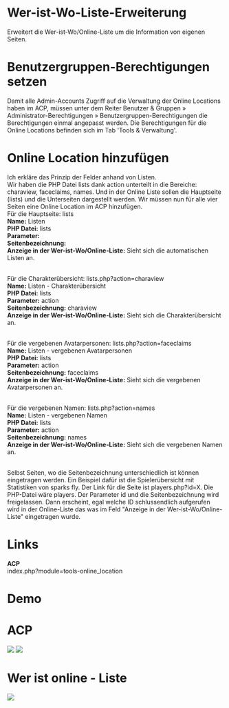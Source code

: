 # Wer-ist-Wo-Liste-Erweiterung
Erweitert die Wer-ist-Wo/Online-Liste um die Information von eigenen Seiten.

# Benutzergruppen-Berechtigungen setzen
Damit alle Admin-Accounts Zugriff auf die Verwaltung der Online Locations haben im ACP, müssen unter dem Reiter Benutzer & Gruppen » Administrator-Berechtigungen » Benutzergruppen-Berechtigungen die Berechtigungen einmal angepasst werden. Die Berechtigungen für die Online Locations befinden sich im Tab 'Tools & Verwaltung'.

# Online Location hinzufügen
Ich erkläre das Prinzip der Felder anhand von Listen.<br>
Wir haben die PHP Datei lists dank action unterteilt in die Bereiche: charaview, faceclaims, names. Und in der Online Liste sollen die Hauptseite (lists) und die Unterseiten dargestellt werden. Wir müssen nun für alle vier Seiten eine Online Location im ACP hinzufügen.<br>
Für die Hauptseite: lists<br>
<b>Name:</b> Listen<br>
<b>PHP Datei:</b> lists<br>
<b>Parameter:</b><br>
<b>Seitenbezeichnung:</b><br>
<b>Anzeige in der Wer-ist-Wo/Online-Liste:</b> Sieht sich die automatischen Listen an.<br><br>

Für die Charakterübersicht: lists.php?action=charaview<br>
<b>Name:</b> Listen - Charakterübersicht<br>
<b>PHP Datei:</b> lists<br>
<b>Parameter:</b> action<br>
<b>Seitenbezeichnung:</b> charaview<br>
<b>Anzeige in der Wer-ist-Wo/Online-Liste:</b> Sieht sich die Charakterübersicht an.<br><br>

Für die vergebenen Avatarpersonen: lists.php?action=faceclaims<br>
<b>Name:</b> Listen - vergebenen Avatarpersonen<br>
<b>PHP Datei:</b> lists<br>
<b>Parameter:</b> action<br>
<b>Seitenbezeichnung:</b> faceclaims<br>
<b>Anzeige in der Wer-ist-Wo/Online-Liste:</b> Sieht sich die vergebenen Avatarpersonen an.<br><br>

Für die vergebenen Namen: lists.php?action=names<br>
<b>Name:</b> Listen - vergebenen Namen<br>
<b>PHP Datei:</b> lists<br>
<b>Parameter:</b> action<br>
<b>Seitenbezeichnung:</b> names<br>
<b>Anzeige in der Wer-ist-Wo/Online-Liste:</b> Sieht sich die vergebenen Namen an.<br><br>

Selbst Seiten, wo die Seitenbezeichnung unterschiedlich ist können eingetragen werden. Ein Beispiel dafür ist die Spielerübersicht mit Statistiken von sparks fly. Der Link für die Seite ist players.php?id=X. Die PHP-Datei wäre players. Der Parameter id und die Seitenbezeichnung wird freigelassen. Dann erscheint, egal welche ID schlussendlich aufgerufen wird in der Online-Liste das was im Feld "Anzeige in der Wer-ist-Wo/Online-Liste" eingetragen wurde.

# Links
<b>ACP</b><br>
index.php?module=tools-online_location

# Demo
# ACP
<img src="https://stormborn.at/plugins/onlinelocation_acp.png">
<img src=https://stormborn.at/plugins/onlinelocation_acp_add.png">

# Wer ist online - Liste
<img src="https://stormborn.at/plugins/onlinelocation_online.png">
